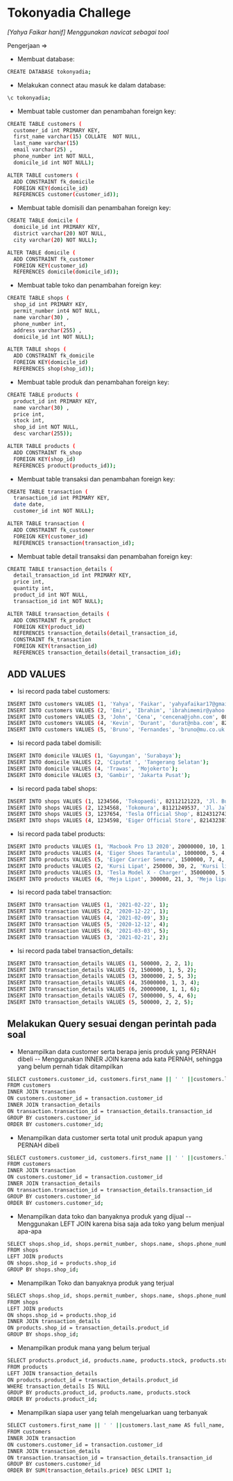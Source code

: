 # Tokonyadia Challege
_[Yahya Faikar hanif]_
_Menggunakan navicat sebagai tool_

Pengerjaan => 

- Membuat database:
```sh
CREATE DATABASE tokonyadia;
```

- Melakukan connect atau masuk ke dalam database:
```sh
\c tokonyadia;
```
- Membuat table customer dan penambahan foreign key:
```sh
CREATE TABLE customers (
  customer_id int PRIMARY KEY,
  first_name varchar(15) COLLATE  NOT NULL,
  last_name varchar(15) 
  email varchar(25) ,
  phone_number int NOT NULL,
  domicile_id int NOT NULL);
```
```sh
ALTER TABLE customers (
  ADD CONSTRAINT fk_domicile
  FOREIGN KEY(domicile_id)
  REFERENCES customer(customer_id));
```

- Membuat table domisili dan penambahan foreign key: 
```sh
CREATE TABLE domicile (
  domicile_id int PRIMARY KEY,
  district varchar(20) NOT NULL,
  city varchar(20) NOT NULL);
```
```sh
ALTER TABLE domicile (
  ADD CONSTRAINT fk_customer
  FOREIGN KEY(customer_id)
  REFERENCES domicile(domicile_id));
```

- Membuat table toko dan penambahan foreign key: 
```sh
CREATE TABLE shops (
  shop_id int PRIMARY KEY,
  permit_number int4 NOT NULL,
  name varchar(30) ,
  phone_number int,
  address varchar(255) ,
  domicile_id int NOT NULL);
```
```sh
ALTER TABLE shops (
  ADD CONSTRAINT fk_domicile
  FOREIGN KEY(domicile_id)
  REFERENCES shop(shop_id));
```

- Membuat table produk dan penambahan foreign key: 
```sh
CREATE TABLE products (
  product_id int PRIMARY KEY,
  name varchar(30) ,
  price int,
  stock int,
  shop_id int NOT NULL,
  desc varchar(255));
```
```sh
ALTER TABLE products (
  ADD CONSTRAINT fk_shop
  FOREIGN KEY(shop_id)
  REFERENCES product(products_id));
```

- Membuat table transaksi dan penambahan foreign key: 
```sh
CREATE TABLE transaction (
  transaction_id int PRIMARY KEY,
  date date,
  customer_id int NOT NULL);
```
```sh
ALTER TABLE transaction (
  ADD CONSTRAINT fk_customer
  FOREIGN KEY(customer_id)
  REFERENCES transaction(transaction_id);
```

- Membuat table detail transaksi dan penambahan foreign key: 
```sh
CREATE TABLE transaction_details (
  detail_transaction_id int PRIMARY KEY,
  price int,
  quantity int,
  product_id int NOT NULL,
  transaction_id int NOT NULL);
```
```sh
ALTER TABLE transaction_details (
  ADD CONSTRAINT fk_product
  FOREIGN KEY(product_id)
  REFERENCES transaction_details(detail_transaction_id,
  CONSTRAINT fk_transaction
  FOREIGN KEY(transaction_id)
  REFERENCES transaction_details(detail_transaction_id);
```


## ADD VALUES
- Isi record pada tabel customers: 
```sh
INSERT INTO customers VALUES (1, 'Yahya', 'Faikar', 'yahyafaikar17@gmail.com', 081334031231, 1);
INSERT INTO customers VALUES (2, 'Emir', 'Ibrahim', 'ibrahimemir@yahoo.com', 081232127638, 2);
INSERT INTO customers VALUES (3, 'John', 'Cena', 'cencena@john.com', 08214423883, 4);
INSERT INTO customers VALUES (4, 'Kevin', 'Durant', 'durat@nba.com', 82144391129, 3);
INSERT INTO customers VALUES (5, 'Bruno', 'Fernandes', 'bruno@mu.co.uk', 088837237721, 2);
```

- Isi record pada tabel domisili: 
```sh
INSERT INTO domicile VALUES (1, 'Gayungan', 'Surabaya');
INSERT INTO domicile VALUES (2, 'Ciputat ', 'Tangerang Selatan');
INSERT INTO domicile VALUES (4, 'Trawas', 'Mojokerto');
INSERT INTO domicile VALUES (3, 'Gambir', 'Jakarta Pusat');
```

- Isi record pada tabel shops: 
```sh
INSERT INTO shops VALUES (1, 1234566, 'Tokopaedi', 82112121223, 'Jl. Buntu Gg 2', 2);
INSERT INTO shops VALUES (2, 1234568, 'Tokomura', 81121249537, 'Jl. Jalan No. 1', 1);
INSERT INTO shops VALUES (3, 1237654, 'Tesla Official Shop', 81243127432, 'Jl. Kenangan No. 99', 1);
INSERT INTO shops VALUES (4, 1234598, 'Eiger Official Store', 82143238721, 'Bumi Gambir No. 1B', 3);
```

- Isi record pada tabel products: 
```sh
INSERT INTO products VALUES (1, 'Macbook Pro 13 2020', 20000000, 10, 1, 'Laptop keluaran tahun 2020 warna hitam');
INSERT INTO products VALUES (4, 'Eiger Shoes Tarantula', 1000000, 5, 4, 'Outdoor shoes');
INSERT INTO products VALUES (5, 'Eiger Carrier Semeru', 1500000, 7, 4, 'Superb carrier for your outdoor activities');
INSERT INTO products VALUES (2, 'Kursi Lipat', 250000, 30, 2, 'Kursi lipat serbaguna');
INSERT INTO products VALUES (3, 'Tesla Model X - Charger', 35000000, 5, 2, 'Charger only for tesla model X');
INSERT INTO products VALUES (6, 'Meja Lipat', 300000, 21, 3, 'Meja lipat mantap');
```

- Isi record pada tabel transaction: 
```sh
INSERT INTO transaction VALUES (1, '2021-02-22', 1);
INSERT INTO transaction VALUES (2, '2020-12-22', 1);
INSERT INTO transaction VALUES (4, '2021-02-09', 3);
INSERT INTO transaction VALUES (5, '2020-12-12', 4);
INSERT INTO transaction VALUES (6, '2021-03-03', 5);
INSERT INTO transaction VALUES (3, '2021-02-21', 2);
```

- Isi record pada tabel transaction_details: 
```sh
INSERT INTO transaction_details VALUES (1, 500000, 2, 2, 1);
INSERT INTO transaction_details VALUES (2, 1500000, 1, 5, 2);
INSERT INTO transaction_details VALUES (3, 3000000, 2, 5, 3);
INSERT INTO transaction_details VALUES (4, 35000000, 1, 3, 4);
INSERT INTO transaction_details VALUES (6, 20000000, 1, 1, 6);
INSERT INTO transaction_details VALUES (7, 5000000, 5, 4, 6);
INSERT INTO transaction_details VALUES (5, 500000, 2, 2, 5);
```


## Melakukan Query sesuai dengan perintah pada soal

- Menampilkan data customer serta berapa jenis produk yang PERNAH dibeli
-- Menggunakan INNER JOIN karena ada kata PERNAH, sehingga yang belum pernah tidak ditampilkan
``` sh
SELECT customers.customer_id, customers.first_name || ' ' ||customers.last_name AS full_name, COUNT(transaction_details.product_id) AS product_bought_by_type
FROM customers
INNER JOIN transaction
ON customers.customer_id = transaction.customer_id
INNER JOIN transaction_details
ON transaction.transaction_id = transaction_details.transaction_id
GROUP BY customers.customer_id
ORDER BY customers.customer_id;
```


- Menampilkan data customer serta total unit produk apapun yang PERNAH dibeli
```sh
SELECT customers.customer_id, customers.first_name || ' ' ||customers.last_name AS full_name, SUM(transaction_details.quantity) AS total_product_bought
FROM customers
INNER JOIN transaction
ON customers.customer_id = transaction.customer_id
INNER JOIN transaction_details
ON transaction.transaction_id = transaction_details.transaction_id
GROUP BY customers.customer_id
ORDER BY customers.customer_id;
```


- Menampilkan data toko dan banyaknya produk yang dijual 
-- Menggunakan LEFT JOIN karena bisa saja ada toko yang belum menjual apa-apa
```sh
SELECT shops.shop_id, shops.permit_number, shops.name, shops.phone_number, COUNT(products.name) AS total_product
FROM shops
LEFT JOIN products
ON shops.shop_id = products.shop_id
GROUP BY shops.shop_id;
```


- Menampilkan Toko dan banyaknya produk yang terjual
```sh
SELECT shops.shop_id, shops.permit_number, shops.name, shops.phone_number, COUNT(products.name) AS total_product, SUM(transaction_details.quantity) AS total_product_sold
FROM shops
LEFT JOIN products
ON shops.shop_id = products.shop_id
INNER JOIN transaction_details
ON products.shop_id = transaction_details.product_id
GROUP BY shops.shop_id;
```


- Menampilkan produk mana yang belum terjual
```sh
SELECT products.product_id, products.name, products.stock, products.stock -  COUNT(transaction_details.quantity) AS stock_left
FROM products
LEFT JOIN transaction_details
ON products.product_id = transaction_details.product_id
WHERE transaction_details IS NULL
GROUP BY products.product_id, products.name, products.stock
ORDER BY products.product_id;
```


- Menampilkan siapa user yang telah mengeluarkan uang terbanyak
```sh
SELECT customers.first_name || ' ' ||customers.last_name AS full_name, SUM(transaction_details.price) AS total_money_spent
FROM customers
INNER JOIN transaction
ON customers.customer_id = transaction.customer_id
INNER JOIN transaction_details
ON transaction.transaction_id = transaction_details.transaction_id
GROUP BY customers.customer_id
ORDER BY SUM(transaction_details.price) DESC LIMIT 1;
```